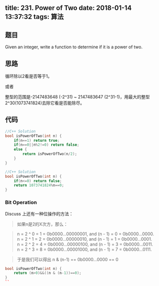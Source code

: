 title: 231. Power of Two
date: 2018-01-14 13:37:32
tags: 算法
---

## 题目

Given an integer, write a function to determine if it is a power of two.

<!--more-->

## 思路

循环除以2看是否等于1。

或者

整型的范围是-2147483648 (-2^31) ~ 2147483647 (2^31-1)，用最大的整型 2^30(1073741824)去除它看是否能除尽。

## 代码

```c++
//C++ Solution
bool isPowerOfTwo(int n) {
    if(n==1) return true;
    if(n==0||n%2!=0) return false;
    else {
        return isPowerOfTwo(n/2);
    }
}
```


```c++
//C++ Solution
bool isPowerOfTwo(int n) {
    if(n<=0) return false;
    return 1073741824%n==0;
}
```

### Bit Operation

Discuss 上还有一种位操作的方法：



> 如果n是2的X次方，那么：

> n = 2 ^ 0 = 1 = 0b0000…00000001, and (n - 1) = 0 = 0b0000…0000.   
> n = 2 ^ 1 = 2 = 0b0000…00000010, and (n - 1) = 1 = 0b0000…0001.   
> n = 2 ^ 2 = 4 = 0b0000…00000100, and (n - 1) = 3 = 0b0000…0011.   
> n = 2 ^ 3 = 8 = 0b0000…00001000, and (n - 1) = 7 = 0b0000…0111.

> 于是我们可以得出 n & (n-1) == 0b0000…0000 == 0

```c++
bool isPowerOfTwo(int n) {
    return (n>0)&&((n & (n-1))==0);
}
``

